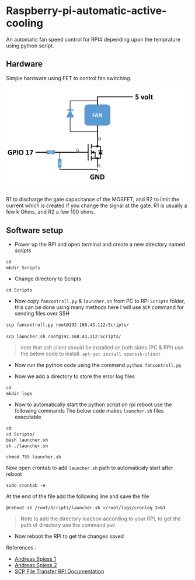 # Raspberry-pi-automatic-active-cooling
An automatic fan speed control for RPI4 depending upon the temprature using python script.


## Hardware
Simple hardware using FET to control fan switching.

![alt text](https://github.com/ash-win-cs/raspberry-pi-automatic-active-cooling/blob/main/assets/hardware.jpg "Hardware")

R1 to discharge the gate capacitance of the MOSFET, and R2 to limit the current which is created if you change the signal at the gate. R1 is usually a few k Ohms, and R2 a few 100 ohms.

## Software setup

* Power up the RPI and open terminal and create a new directory named _scripts_
```
cd
mkdir Scripts
```

* Change directory to Scripts
```
cd Scripts
```

* Now copy `fancontroll.py` & `launcher.sh` from PC to RPI `Scripts` folder, this can be done using many methods here I will use `SCP` command for sending files over SSH
```
scp fancontroll.py root@192.168.43.112:Scripts/

scp launcher.sh root@192.168.43.112:Scripts/
```
> note that ssh client should be installed on both sides (PC & RPI) use the below code to install.
```apt-get install openssh-client```


* Now run the python code using the command
```python fancontroll.py```


* Now we add a directory to store the error log files
```
cd 
mkdir logs
```

* Now to automatically start the python script on rpi reboot use the following commands
The below code makes `launcher.sh` files executable
```
cd
cd Scripts/
bash launcher.sh
sh ./launcher.sh
```
```
chmod 755 launcher.sh
```

Now open crontab to add `launcher.sh` path to automaticaly start after reboot
```
sudo crontab -e 
```

At the end of the file add the following line and save the file
```
@reboot sh /root/Scripts/launcher.sh >/root/logs/cronlog 2>&1
```
> Note to add the directory loaction according to your RPI, to get the path of directory use the command `pwd`


* Now reboot the RPI to get the changes saved

References : 
* [Andreas Spiess 1](https://www.sensorsiot.org/pimp-my-raspberry-pi-3/)
* [Andreas Spiess 2](https://www.sensorsiot.org/variable-speed-cooling-fan-for-raspberry-pi-using-pwm-video138/)
* [SCP File Transfer RPI Documentation](https://www.raspberrypi.org/documentation/remote-access/ssh/scp.md)